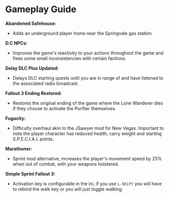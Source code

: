 # Gameplay Guide

**Abandoned Safehouse:**

- Adds an underground player home near the Springvale gas station.

**D.C NPCs:**

 - Improves the game's reactivity to your actions throughout the game and fixes some small inconsistencies with certain factions.

**Delay DLC Plus Updated:**

- Delays DLC starting quests until you are in range of and have listened to the associated radio broadcast.

**Fallout 3 Ending Restored:**

- Restores the original ending of the game where the Lone Wanderer dies if they choose to activate the Purifier themselves.

**Fugacity:**

- Difficulty overhaul akin to the JSawyer mod for New Vegas. Important to note the player character has reduced health, carry weight and starting S.P.E.C.I.A.L points.

 **Marathoner:**

 - Sprint mod alternative, increases the player's movement speed by 25% when out of combat, with your weapons holstered.

**Simple Sprint Fallout 3:**

- Activation key is configurable in the ini, if you use `L-Shift` you will have to rebind the walk key or you will just toggle walking.
